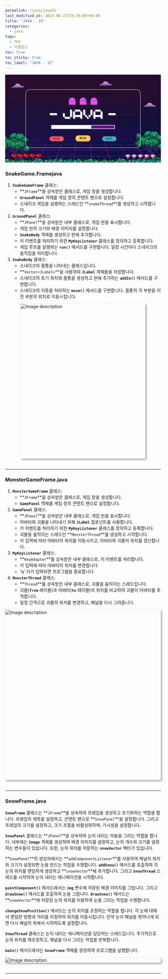 ```yaml
---
permalink: /java/java15
last_modified_at: 2023-06-21T15:20:00+09:00
title: "JAVA - 15"
categories:
  - java
tags:
  - 자바
  - 이클립스
toc: true
toc_sticky: true
toc_label: "JAVA - 15"
---
```


![img](/images/java/java.jpg)

### SnakeGame.Framejava

<script src="https://gist.github.com/junyihong/6498e81e6acf34e09502ab1d0f0ac02a.js"></script>

1. **`SnakeGameFrame`** 클래스:
    - **`JFrame`**을 상속받은 클래스로, 게임 창을 생성합니다.
    - **`GroundPanel`** 객체를 게임 창의 콘텐트 팬으로 설정합니다.
    - 스네이크 게임을 실행하는 스레드인 **`snakeThread`**를 생성하고 시작합니다.
2. **`GroundPanel`** 클래스:
    - **`JPanel`**을 상속받은 내부 클래스로, 게임 판을 표시합니다.
    - 게임 판의 크기와 배경 이미지를 설정합니다.
    - **`SnakeBody`** 객체를 생성하고 판에 추가합니다.
    - 키 이벤트를 처리하기 위한 **`MyKeyListener`** 클래스를 정의하고 등록합니다.
    - 게임 루프를 실행하는 **`run()`** 메서드를 구현합니다. 일정 시간마다 스네이크의 움직임을 처리합니다.
3. **`SnakeBody`** 클래스:
    - 스네이크의 몸통을 나타내는 클래스입니다.
    - **`Vector<JLabel>`**을 사용하여 **`JLabel`** 객체들을 저장합니다.
    - 스네이크의 초기 위치와 몸통을 생성하고 판에 추가하는 **`addIn()`** 메서드를 구현합니다.
    - 스네이크의 이동을 처리하는 **`move()`** 메서드를 구현합니다. 몸통의 각 부분을 이전 부분의 위치로 이동시킵니다.

<div style=" display : flex; justify-content: center;">
	<img src="{{site.baseurl}}/images/java/14.png" alt="Image description" style="width: 80%; height: 500px; margin-bottom: 20px; box-shadow: 3px 3px 6px rgba(0,0,0,0.4);">
</div>

---

### MonsterGameFrame.java

<script src="https://gist.github.com/junyihong/8f9a14e71f4782d7aaa726f25a7c3b8b.js"></script>

1. **`MonsterGameFrame`** 클래스:
    - **`JFrame`**을 상속받은 클래스로, 게임 창을 생성합니다.
    - **`GamePanel`** 객체를 게임 창의 콘텐트 팬으로 설정합니다.
2. **`GamePanel`** 클래스:
    - **`JPanel`**을 상속받은 내부 클래스로, 게임 판을 표시합니다.
    - 아바타와 괴물을 나타내기 위해 **`JLabel`** 컴포넌트를 사용합니다.
    - 키 이벤트를 처리하기 위한 **`MyKeyListener`** 클래스를 정의하고 등록합니다.
    - 괴물을 움직이는 스레드인 **`MonsterThread`**를 생성하고 시작합니다.
    - 키 입력에 따라 아바타의 위치를 이동시키고, 아바타와 괴물의 위치를 갱신합니다.
3. **`MyKeyListener`** 클래스:
    - **`KeyAdapter`**를 상속받은 내부 클래스로, 키 이벤트를 처리합니다.
    - 키 입력에 따라 아바타의 위치를 변경합니다.
    - 'q' 키가 입력되면 프로그램을 종료합니다.
4. **`MonsterThread`** 클래스:
    - **`Thread`**를 상속받은 내부 클래스로, 괴물을 움직이는 스레드입니다.
    - 괴물(**`from`** 레이블)과 아바타(**`to`** 레이블)의 위치를 비교하여 괴물이 아바타를 추적합니다.
    - 일정 간격으로 괴물의 위치를 변경하고, 패널을 다시 그려줍니다.

<div style=" display : flex; justify-content: center;">
	<img src="{{site.baseurl}}/images/java/15.png" alt="Image description" style="width: 100%; height: 550px; margin-bottom: 20px; box-shadow: 3px 3px 6px rgba(0,0,0,0.4);">
</div>


---

### SnowFrame.java

<script src="https://gist.github.com/junyihong/1a7a714feabe871b6f1b5a572cec9bb5.js"></script>

**`SnowFrame`** 클래스는 **`JFrame`**을 상속하여 프레임을 생성하고 초기화하는 역할을 합니다. 프레임의 제목을 설정하고, 콘텐트 팬으로 **`SnowPanel`**을 설정합니다. 그리고 프레임의 크기를 설정하고, 크기 조절을 비활성화하며, 가시성을 설정합니다.

**`SnowPanel`** 클래스는 **`JPanel`**을 상속하여 눈이 내리는 마을을 그리는 역할을 합니다. 내부에는 **`Image`** 객체를 생성하여 배경 이미지를 설정하고, 눈의 개수와 크기를 설정하는 변수들이 있습니다. 또한, 눈의 위치를 저장하는 **`snowVector`** 벡터가 있습니다.

**`SnowPanel`**의 생성자에서는 **`addComponentListener`**를 사용하여 패널의 위치와 크기가 설정되면 눈을 만드는 작업을 수행합니다. **`addSnow()`** 메서드를 호출하여 각 눈의 위치를 랜덤하게 생성하고 **`snowVector`**에 추가합니다. 그리고 **`SnowThread`** 스레드를 시작하여 눈이 내리는 애니메이션을 시작합니다.

**`paintComponent()`** 메서드에서는 **`img`** 변수에 저장된 배경 이미지를 그립니다. 그리고 **`drawSnow()`** 메서드를 호출하여 눈을 그립니다. **`drawSnow()`** 메서드는 **`snowVector`**에 저장된 눈의 위치를 이용하여 눈을 그리는 작업을 수행합니다.

**`changeSnowPosition()`** 메서드는 눈의 위치를 조정하는 역할을 합니다. 각 눈에 대해서 랜덤한 방향과 거리를 지정하여 위치를 이동시킵니다. 만약 눈이 패널을 벗어나게 되면 다시 패널의 위에서 시작하도록 설정합니다.

**`SnowThread`** 클래스는 눈이 내리는 애니메이션을 담당하는 스레드입니다. 주기적으로 눈의 위치를 재조정하고, 패널을 다시 그리는 작업을 반복합니다.

**`main()`** 메서드에서는 **`SnowFrame`** 객체를 생성하여 프로그램을 실행합니다.

<div style=" display : flex; justify-content: center;">
	<img src="{{site.baseurl}}/images/java/16.png" alt="Image description" style="width: 100%; height: 80%; margin-bottom: 20px; box-shadow: 3px 3px 6px rgba(0,0,0,0.4);">
</div>


---

